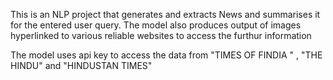 This is an NLP project that generates and extracts  News and summarises it for the entered user query.
The model also produces output of images hyperlinked to various reliable websites to access the  furthur information

The  model uses api key to access the data from "TIMES OF FINDIA " , "THE HINDU" and "HINDUSTAN TIMES"
